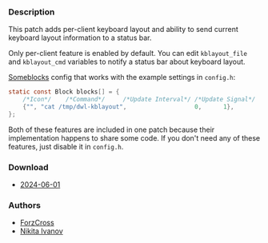 ### Description
This patch adds per-client keyboard layout and ability to send current
keyboard layout information to a status bar.

Only per-client feature is enabled by default. You can edit
`kblayout_file` and `kblayout_cmd` variables to notify a status bar
about keyboard layout.

[Someblocks](https://sr.ht/~raphi/someblocks) config that works
with the example settings in `config.h`:

```c
static const Block blocks[] = {
	/*Icon*/	/*Command*/		/*Update Interval*/	/*Update Signal*/
	{"", "cat /tmp/dwl-kblayout",					0,		1},
};
```

Both of these features are included in one patch because their
implementation happens to share some code. If you don't need
any of these features, just disable it in `config.h`.

### Download
- [2024-06-01](https://codeberg.org/dwl/dwl-patches/raw/branch/main/patches/kblayout/kblayout.patch)

### Authors
- [ForzCross](https://codeberg.org/ForzCross)
- [Nikita Ivanov](https://github.com/NikitaIvanovV)
